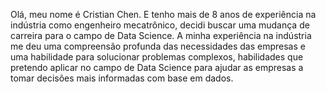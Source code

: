 Olá, meu nome é Cristian Chen. E tenho mais de 8 anos de experiência na indústria como engenheiro mecatrônico, decidi buscar uma mudança de carreira para o campo de Data Science. A minha experiência na indústria me deu uma compreensão profunda das necessidades das empresas e uma habilidade para solucionar problemas complexos, habilidades que pretendo aplicar no campo de Data Science para ajudar as empresas a tomar decisões mais informadas com base em dados.
